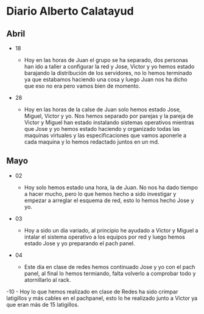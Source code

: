 # Diario Alberto Calatayud

## Abril

- 18
    - Hoy en las horas de Juan el grupo se ha separado, dos personas han ido a taller a configurar la red y Jose, Victor y yo hemos estado barajando la distribución de los servidores, no lo hemos terminado ya que estabamos haciendo una cosa y luego Juan nos ha dicho que eso no era pero vamos bien de momento.

- 28
    - Hoy en las horas de la calse de Juan solo hemos estado Jose, Miguel, Victor y yo. Nos hemos separado por parejas y la pareja de Victor y Miguel han estado instalando sistemas operativos mientras que Jose y yo hemos estado haciendo y organizado todas las maquinas virtuales y las especificaciones que vamos aponerle a cada maquina y lo hemos redactado juntos en un md.



## Mayo

- 02
    - Hoy solo hemos estado una hora, la de Juan. No nos ha dado tiempo a hacer mucho, pero lo que hemos hecho a sido investigar y empezar a arreglar el esquema de red, esto lo hemos hecho Jose y yo.

- 03
    - Hoy a sido un dia variado, al principio he ayudado a Victor y Miguel a intalar el sistema operativo a los equipos por red y luego hemos estado Jose y yo preparando el pach panel.


- 04 
    - Este dia en clase de redes hemos continuado Jose y yo con el pach panel, al final lo hemos termiando, falta volverlo a comprobar todo y atornillarlo al rack.

-10 
    - Hoy lo que hemos realizado en clase de Redes ha sido crimpar latigillos y más cables en el pachpanel, esto lo he realizado junto a Víctor ya que eran más de 15 latigillos.





















